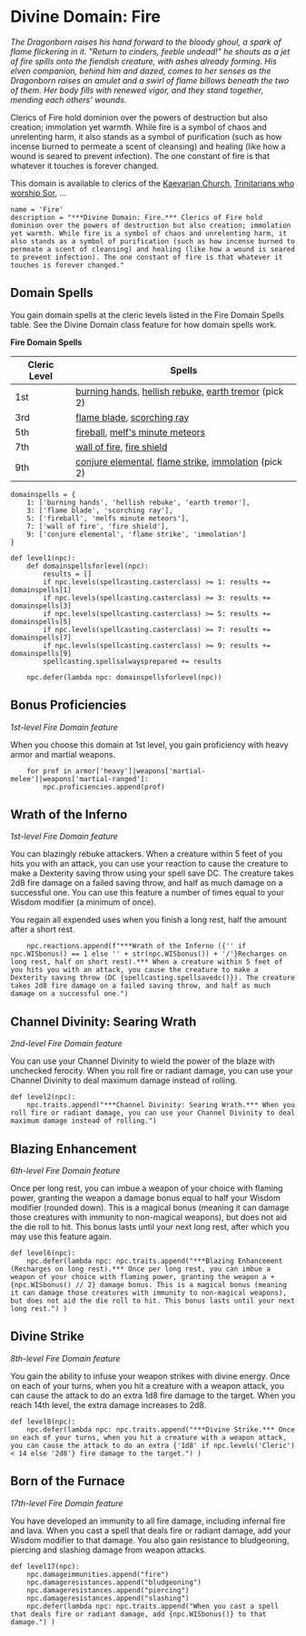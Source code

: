 # Divine Domain: Fire
*The Dragonborn raises his hand forward to the bloody ghoul, a spark of flame flickering in it. "Return to cinders, feeble undead!" he shouts as a jet of fire spills onto the fiendish creature, with ashes already forming. His elven companion, behind him and dazed, comes to her senses as the Dragonborn raises an amulet and a swirl of flame billows beneath the two of them. Her body fills with renewed vigor, and they stand together, mending each others' wounds.*

Clerics of Fire hold dominion over the powers of destruction but also creation; immolation yet warmth. While fire is a symbol of chaos and unrelenting harm, it also stands as a symbol of purification (such as how incense burned to permeate a scent of cleansing) and healing (like how a wound is seared to prevent infection). The one constant of fire is that whatever it touches is forever changed.

This domain is available to clerics of the [Kaevarian Church](../../Religions/KaevarianChurch.md), [Trinitarians who worship Sor](../../Religions/Trinitarian.md#sor), ...

```
name = 'Fire'
description = "***Divine Domain: Fire.*** Clerics of Fire hold dominion over the powers of destruction but also creation; immolation yet warmth. While fire is a symbol of chaos and unrelenting harm, it also stands as a symbol of purification (such as how incense burned to permeate a scent of cleansing) and healing (like how a wound is seared to prevent infection). The one constant of fire is that whatever it touches is forever changed."
```

## Domain Spells
You gain domain spells at the cleric levels listed in the Fire Domain Spells table. See the Divine Domain class feature for how domain spells work.

**Fire Domain Spells**

Cleric Level | Spells
------------ | ------
1st	 | [burning hands](../../Magic/Spells/burning-hands.md), [hellish rebuke](../../Magic/Spells/hellish-rebuke.md), [earth tremor](../../Magic/Spells/earth-tremor.md) (pick 2)
3rd	 | [flame blade](../../Magic/Spells/flame-blade.md), [scorching ray](../../Magic/Spells/scorching-ray.md)
5th	 | [fireball](../../Magic/Spells/fireball.md), [melf's minute meteors](../../Magic/Spells/melfs-minute-meteors.md)
7th	 | [wall of fire](../../Magic/Spells/wall-of-fire.md), [fire shield](../../Magic/Spells/fire-shield.md)
9th	 | [conjure elemental](../../Magic/Spells/conjure-elemental.md), [flame strike](../../Magic/Spells/flame-strike.md), [immolation](../../Magic/Spells/immolation.md) (pick 2)

```
domainspells = {
    1: ['burning hands', 'hellish rebuke', 'earth tremor'],
    3: ['flame blade', 'scorching ray'],
    5: ['fireball', 'melfs minute meteors'],
    7: ['wall of fire', 'fire shield'],
    9: ['conjure elemental', 'flame strike', 'immolation']
}

def level1(npc):
    def domainspellsforlevel(npc):
        results = []
        if npc.levels(spellcasting.casterclass) >= 1: results += domainspells[1]
        if npc.levels(spellcasting.casterclass) >= 3: results += domainspells[3]
        if npc.levels(spellcasting.casterclass) >= 5: results += domainspells[5]
        if npc.levels(spellcasting.casterclass) >= 7: results += domainspells[7]
        if npc.levels(spellcasting.casterclass) >= 9: results += domainspells[9]
        spellcasting.spellsalwaysprepared += results

    npc.defer(lambda npc: domainspellsforlevel(npc))
```

## Bonus Proficiencies
*1st-level Fire Domain feature*

When you choose this domain at 1st level, you gain proficiency with heavy armor and martial weapons.

```
    for prof in armor['heavy']|weapons['martial-melee']|weapons['martial-ranged']:
        npc.proficiencies.append(prof)
```

## Wrath of the Inferno
*1st-level Fire Domain feature*

You can blazingly rebuke attackers. When a creature within 5 feet of you hits you with an attack, you can use your reaction to cause the creature to make a Dexterity saving throw using your spell save DC. The creature takes 2d8 fire damage on a failed saving throw, and half as much damage on a successful one. You can use this feature a number of times equal to your Wisdom modifier (a minimum of once).

You regain all expended uses when you finish a long rest, half the amount after a short rest.

```
    npc.reactions.append(f"***Wrath of the Inferno ({'' if npc.WISbonus() == 1 else '' + str(npc.WISbonus()) + '/'}Recharges on long rest, half on short rest).*** When a creature within 5 feet of you hits you with an attack, you cause the creature to make a Dexterity saving throw (DC {spellcasting.spellsavedc()}). The creature takes 2d8 fire damage on a failed saving throw, and half as much damage on a successful one.")
```

## Channel Divinity: Searing Wrath
*2nd-level Fire Domain feature*

You can use your Channel Divinity to wield the power of the blaze with unchecked ferocity. When you roll fire or radiant damage, you can use your Channel Divinity to deal maximum damage instead of rolling.

```
def level2(npc):
    npc.traits.append("***Channel Divinity: Searing Wrath.*** When you roll fire or radiant damage, you can use your Channel Divinity to deal maximum damage instead of rolling.")
```

## Blazing Enhancement
*6th-level Fire Domain feature*

Once per long rest, you can imbue a weapon of your choice with flaming power, granting the weapon a damage bonus equal to half your Wisdom modifier (rounded down). This is a magical bonus (meaning it can damage those creatures with immunity to non-magical weapons), but does not aid the die roll to hit. This bonus lasts until your next long rest, after which you may use this feature again.

```
def level6(npc):
    npc.defer(lambda npc: npc.traits.append("***Blazing Enhancement (Recharges on long rest).*** Once per long rest, you can imbue a weapon of your choice with flaming power, granting the weapon a +{npc.WISbonus() // 2} damage bonus. This is a magical bonus (meaning it can damage those creatures with immunity to non-magical weapons), but does not aid the die roll to hit. This bonus lasts until your next long rest.") )
```

## Divine Strike
*8th-level Fire Domain feature*

You gain the ability to infuse your weapon strikes with divine energy. Once on each of your turns, when you hit a creature with a weapon attack, you can cause the attack to do an extra 1d8 fire damage to the target. When you reach 14th level, the extra damage increases to 2d8.

```
def level8(npc):
    npc.defer(lambda npc: npc.traits.append("***Divine Strike.*** Once on each of your turns, when you hit a creature with a weapon attack, you can cause the attack to do an extra {'1d8' if npc.levels('Cleric') < 14 else '2d8'} fire damage to the target.") )
```

## Born of the Furnace
*17th-level Fire Domain feature*

You have developed an immunity to all fire damage, including infernal fire and lava. When you cast a spell that deals fire or radiant damage, add your Wisdom modifier to that damage. You also gain resistance to bludgeoning, piercing and slashing damage from weapon attacks.

```
def level17(npc):
    npc.damageimmunities.append("fire")
    npc.damageresistances.append("bludgeoning")
    npc.damageresistances.append("piercing")
    npc.damageresistances.append("slashing")
    npc.defer(lambda npc: npc.traits.append("When you cast a spell that deals fire or radiant damage, add {npc.WISbonus()} to that damage.") )
```
